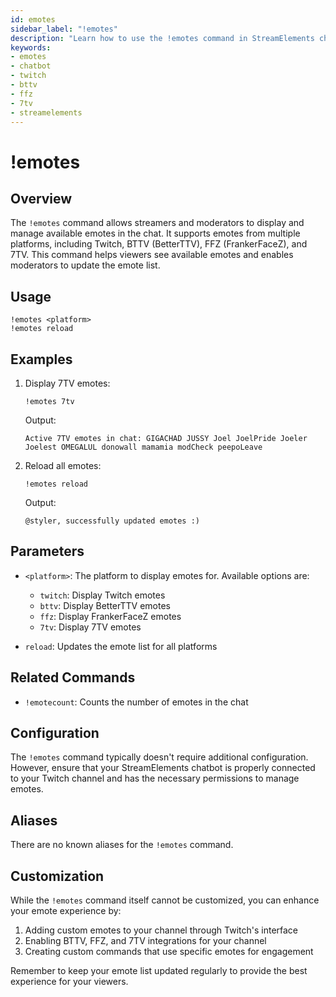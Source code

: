 ```yaml
---
id: emotes
sidebar_label: "!emotes"
description: "Learn how to use the !emotes command in StreamElements chatbot to display and manage available emotes from various platforms."
keywords:
- emotes
- chatbot
- twitch
- bttv
- ffz
- 7tv
- streamelements
---
```


# !emotes

## Overview

The `!emotes` command allows streamers and moderators to display and manage available emotes in the chat. It supports emotes from multiple platforms, including Twitch, BTTV (BetterTTV), FFZ (FrankerFaceZ), and 7TV. This command helps viewers see available emotes and enables moderators to update the emote list.

## Usage

```
!emotes <platform>
!emotes reload
```

## Examples

1. Display 7TV emotes:
   ```
   !emotes 7tv
   ```
   Output:
   ```
   Active 7TV emotes in chat: GIGACHAD JUSSY Joel JoelPride Joeler Joelest OMEGALUL donowall mamamia modCheck peepoLeave
   ```

2. Reload all emotes:
   ```
   !emotes reload
   ```
   Output:
   ```
   @styler, successfully updated emotes :)
   ```

## Parameters

- `<platform>`: The platform to display emotes for. Available options are:
  - `twitch`: Display Twitch emotes
  - `bttv`: Display BetterTTV emotes
  - `ffz`: Display FrankerFaceZ emotes
  - `7tv`: Display 7TV emotes

- `reload`: Updates the emote list for all platforms

## Related Commands

- `!emotecount`: Counts the number of emotes in the chat

## Configuration

The `!emotes` command typically doesn't require additional configuration. However, ensure that your StreamElements chatbot is properly connected to your Twitch channel and has the necessary permissions to manage emotes.

## Aliases

There are no known aliases for the `!emotes` command.

## Customization

While the `!emotes` command itself cannot be customized, you can enhance your emote experience by:

1. Adding custom emotes to your channel through Twitch's interface
2. Enabling BTTV, FFZ, and 7TV integrations for your channel
3. Creating custom commands that use specific emotes for engagement

Remember to keep your emote list updated regularly to provide the best experience for your viewers.

